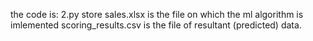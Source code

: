 the code is: 2.py
store sales.xlsx is the file on which the ml algorithm is imlemented
scoring_results.csv is the file of resultant (predicted) data.
